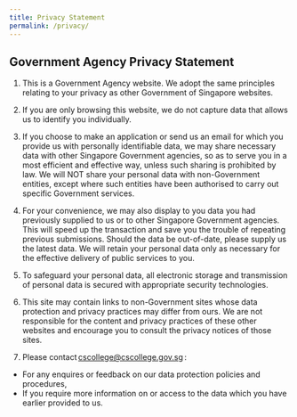 ```yaml
---
title: Privacy Statement
permalink: /privacy/
---
```

<h2>Government Agency Privacy Statement</h2>

1.  This is a Government Agency website. We adopt the same principles relating to your privacy as other Government of Singapore websites.&nbsp;
    

2.  If you are only browsing this website, we do not capture data that allows us to identify you individually. &nbsp;
    

3.  If you choose to make an application or send us an email for which you provide us with personally identifiable data, we may share necessary data with other Singapore Government agencies, so as to serve you in a most efficient and effective way, unless such sharing is prohibited by law. We will NOT share your personal data with non-Government entities, except where such entities have been authorised to carry out specific Government services.&nbsp;
    

4.  For your convenience, we may also display to you data you had previously supplied to us or to other Singapore Government agencies. This will speed up the transaction and save you the trouble of repeating previous submissions. Should the data be out-of-date, please supply us the latest data. We will retain your personal data only as necessary for the effective delivery of public services to you.&nbsp;
    

5.  To safeguard your personal data, all electronic storage and transmission of personal data is secured with appropriate security technologies. &nbsp;
    

6.  This site may contain links to non-Government sites whose data protection and privacy practices may differ from ours. We are not responsible for the content and privacy practices of these other websites and encourage you to consult the privacy notices of those sites.&nbsp;
    

7.  Please contact [cscollege@cscollege.gov.sg](mailto:cscollege@cscollege.gov.sg) :&nbsp;
    
<ul>
<li>For any enquires or feedback on our data protection policies and procedures, &nbsp;</li>
<li>If you require more information on or access to the data which you have earlier provided to us.</li>
</ul>
